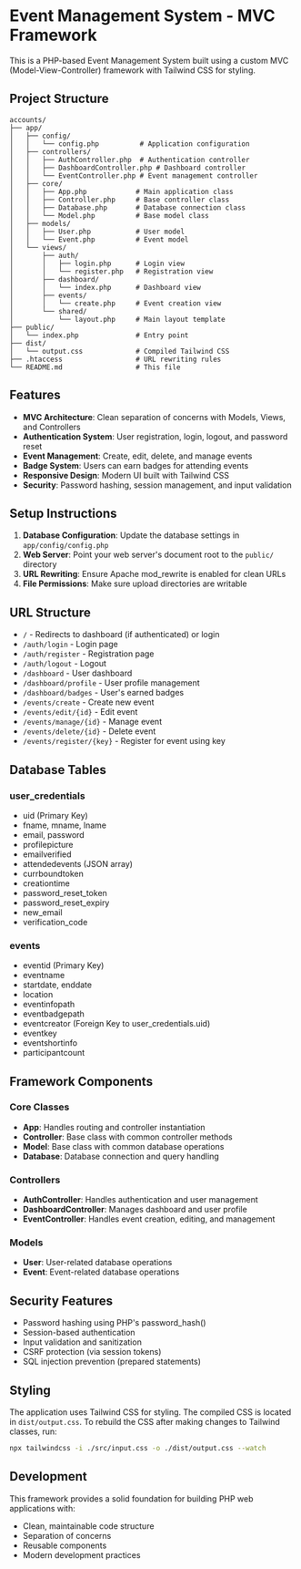 # Event Management System - MVC Framework

This is a PHP-based Event Management System built using a custom MVC (Model-View-Controller) framework with Tailwind CSS for styling.

## Project Structure

```
accounts/
├── app/
│   ├── config/
│   │   └── config.php          # Application configuration
│   ├── controllers/
│   │   ├── AuthController.php  # Authentication controller
│   │   ├── DashboardController.php # Dashboard controller
│   │   └── EventController.php # Event management controller
│   ├── core/
│   │   ├── App.php            # Main application class
│   │   ├── Controller.php     # Base controller class
│   │   ├── Database.php       # Database connection class
│   │   └── Model.php          # Base model class
│   ├── models/
│   │   ├── User.php           # User model
│   │   └── Event.php          # Event model
│   └── views/
│       ├── auth/
│       │   ├── login.php      # Login view
│       │   └── register.php   # Registration view
│       ├── dashboard/
│       │   └── index.php      # Dashboard view
│       ├── events/
│       │   └── create.php     # Event creation view
│       └── shared/
│           └── layout.php     # Main layout template
├── public/
│   └── index.php              # Entry point
├── dist/
│   └── output.css             # Compiled Tailwind CSS
├── .htaccess                  # URL rewriting rules
└── README.md                  # This file
```

## Features

- **MVC Architecture**: Clean separation of concerns with Models, Views, and Controllers
- **Authentication System**: User registration, login, logout, and password reset
- **Event Management**: Create, edit, delete, and manage events
- **Badge System**: Users can earn badges for attending events
- **Responsive Design**: Modern UI built with Tailwind CSS
- **Security**: Password hashing, session management, and input validation

## Setup Instructions

1. **Database Configuration**: Update the database settings in `app/config/config.php`
2. **Web Server**: Point your web server's document root to the `public/` directory
3. **URL Rewriting**: Ensure Apache mod_rewrite is enabled for clean URLs
4. **File Permissions**: Make sure upload directories are writable

## URL Structure

- `/` - Redirects to dashboard (if authenticated) or login
- `/auth/login` - Login page
- `/auth/register` - Registration page
- `/auth/logout` - Logout
- `/dashboard` - User dashboard
- `/dashboard/profile` - User profile management
- `/dashboard/badges` - User's earned badges
- `/events/create` - Create new event
- `/events/edit/{id}` - Edit event
- `/events/manage/{id}` - Manage event
- `/events/delete/{id}` - Delete event
- `/events/register/{key}` - Register for event using key

## Database Tables

### user_credentials
- uid (Primary Key)
- fname, mname, lname
- email, password
- profilepicture
- emailverified
- attendedevents (JSON array)
- currboundtoken
- creationtime
- password_reset_token
- password_reset_expiry
- new_email
- verification_code

### events
- eventid (Primary Key)
- eventname
- startdate, enddate
- location
- eventinfopath
- eventbadgepath
- eventcreator (Foreign Key to user_credentials.uid)
- eventkey
- eventshortinfo
- participantcount

## Framework Components

### Core Classes

- **App**: Handles routing and controller instantiation
- **Controller**: Base class with common controller methods
- **Model**: Base class with common database operations
- **Database**: Database connection and query handling

### Controllers

- **AuthController**: Handles authentication and user management
- **DashboardController**: Manages dashboard and user profile
- **EventController**: Handles event creation, editing, and management

### Models

- **User**: User-related database operations
- **Event**: Event-related database operations

## Security Features

- Password hashing using PHP's password_hash()
- Session-based authentication
- Input validation and sanitization
- CSRF protection (via session tokens)
- SQL injection prevention (prepared statements)

## Styling

The application uses Tailwind CSS for styling. The compiled CSS is located in `dist/output.css`. To rebuild the CSS after making changes to Tailwind classes, run:

```bash
npx tailwindcss -i ./src/input.css -o ./dist/output.css --watch
```

## Development

This framework provides a solid foundation for building PHP web applications with:
- Clean, maintainable code structure
- Separation of concerns
- Reusable components
- Modern development practices 